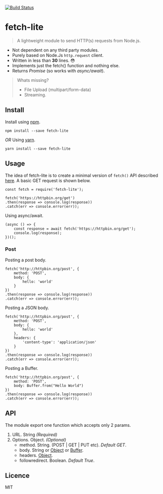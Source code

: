 [![Build Status](https://travis-ci.org/vasanthv/fetch-lite.svg?branch=master)](https://travis-ci.org/vasanthv/fetch-lite)

# fetch-lite
> A lightweight module to send HTTP(s) requests from Node.js.  

- Not dependent on any third party modules. 
- Purely based on Node.Js `http.request` client.
- Written in less than **30** lines. 😳
- Implements just the fetch() function and nothing else.
- Returns *Promise* (so works with *async/await*).

> Whats missing?   
> - File Upload (multipart/form-data)  
> - Streaming.   

## Install
Install using [npm](https://npmjs.com/).
```
npm install --save fetch-lite
```

*OR*
Using [yarn](https://yarnpkg.com/).
```
yarn install --save fetch-lite
```

## Usage
The idea of fetch-lite is to create a minimal version of  `fetch()` API  described [here](https://fetch.spec.whatwg.org/#fetch-api).  A basic GET request is shown below.

```
const fetch = require('fetch-lite');

fetch('https://httpbin.org/get')
.then(response => console.log(response))
.catch(err => console.error(err));
```

Using async/await.
```
(async () => {
    const response = await fetch('https://httpbin.org/get');
    console.log(response);
})();
```


### Post
Posting a post body.
```
fetch('http://httpbin.org/post', {
    method: 'POST',
    body: {
        hello: 'world'
    }
})
.then(response => console.log(response))
.catch(err => console.error(err));
```

Posting a JSON body.
```
fetch('http://httpbin.org/post', {
    method: 'POST',
    body: {
        hello: 'world'
    },
    headers: {
        'content-type': 'application/json'
    }
})
.then(response => console.log(response))
.catch(err => console.error(err));
```

Posting a Buffer.
```
fetch('http://httpbin.org/post', {
    method: 'POST',
    body: Buffer.from("Hello World")
})
.then(response => console.log(response))
.catch(err => console.error(err));
```

## API
The module export one function which accepts only 2 params.
1. URL. String *(Required)*
2. Options. Object. *(Optional)*
	- method. String. (POST | GET | PUT etc). *Default GET*.
	- body. String or [Object](https://developer.mozilla.org/en-US/docs/Web/JavaScript/Reference/Global_Objects/Object) or [Buffer](https://nodejs.org/api/buffer.html).
	- headers. [Object](https://developer.mozilla.org/en-US/docs/Web/JavaScript/Reference/Global_Objects/Object).
	- followredirect. Boolean. *Default True*.

## Licence
MIT